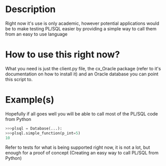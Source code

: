 # Description

Right now it's use is only academic, however potential applications would be to make testing PL/SQL easier by providing a simple way to call them from an easy to use language 

# How to use this right now?

What you need is just the client.py file, the cx_Oracle package (refer to it's documentation on how to install it) and an Oracle database you can point this script to.


# Example(s)

Hopefully if all goes well you will be able to call most of the PL/SQL code from Python
```Python
>>>plsql = Database(...):
>>>plsql.simple_function(p_int=5)
10
```

Refer to tests for what is being supported right now, it is not a lot, but enough for a proof of concept (Creating an easy way to call PL/SQL from Python)
